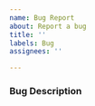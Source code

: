 ```yaml
---
name: Bug Report
about: Report a bug
title: ''
labels: Bug
assignees: ''

---
```


### Bug Description

